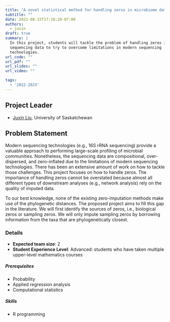 ```yaml
---
title: "A novel statistical method for handling zeros in microbiome data"
subtitle: ""
date: 2022-08-15T17:10:20-07:00
authors:
  - juxin
draft: true
summary: |
  In this project, students will tackle the problem of handling zeros in
  sequencing data to try to overcome limitations in modern sequencing
  technologies.
url_code: ""
url_pdf: ""
url_slides: ""
url_video: ""

tags:
  - '2022-2023'
---
```


## Project Leader
  * [Juxin Liu](/authors/juxin/), University of Saskatchewan

## Problem Statement
Modern sequencing technologies (e.g., 16S rRNA sequencing) provide a valuable
approach to performing large-scale profiling of microbial communities.
Nonetheless, the sequencing data are compositional, over-dispersed, and
zero-inflated due to the limitations of modern sequencing technologies. There
has been an extensive amount of work on how to tackle those challenges. This
project focuses on how to handle zeros. The importance of handling zeros cannot
be overstated because almost all different types of downstream analyses (e.g.,
network analysis) rely on the quality of imputed data.

To our best knowledge, none of the existing zero-imputation methods make use of
the phylogenetic distances. The proposed project aims to fill this gap in the
literature. We will first identify the sources of zeros, i.e., biological zeros
or sampling zeros. We will only impute sampling zeros by borrowing information
from the taxa that are phylogenetically closest.

### Details
  * **Expected team size**: 2
  * **Student Experience Level**: Advanced: students who have taken multiple upper-level mathematics courses

##### Prerequisites
  * Probability
  * Applied regression analysis
  * Computational statistics

##### Skills
  * R programming
